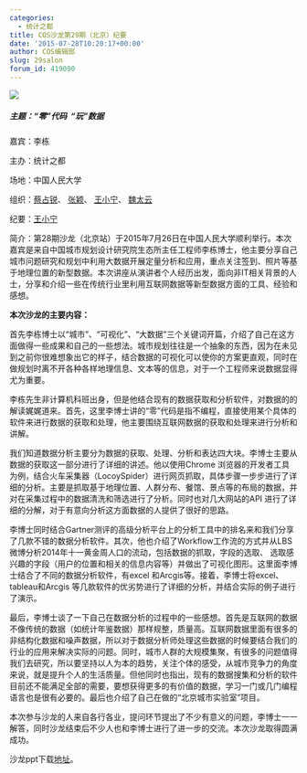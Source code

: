 ```yaml
---
categories:
  - 统计之都
title: COS沙龙第29期（北京）纪要
date: '2015-07-28T10:20:17+00:00'
author: COS编辑部
slug: 29salon
forum_id: 419090
---
```


![](https://ww2.sinaimg.cn/bmiddle/6f694589jw1eug701vvi6j218g0xcqck.jpg)

##### 主题：“零”代码  “玩”数据

嘉宾：李栋
  
主办：统计之都
  
场地：中国人民大学
  
组织：[蔡占锐](https://weibo.com/u/3264504301?topnav=1&wvr=6&topsug=1)、
[张颖](https://weibo.com/u/2033549597?topnav=1&wvr=6&topsug=1)、
[王小宁](https://weibo.com/1656310700/profile?topnav=1&wvr=6)、
[魏太云](https://weibo.com/u/1655745602?topnav=1&wvr=6&topsug=1)
  
纪要：[王小宁](https://weibo.com/1656310700/profile?topnav=1&wvr=6)

简介：第28期沙龙（北京站）于2015年7月26日在中国人民大学顺利举行。本次嘉宾是来自中国城市规划设计研究院生态所主任工程师李栋博士，他主要分享自己城市问题研究和规划中利用大数据开展定量分析和应用，重点关注签到、照片等基于地理位置的新型数据。本次讲座从演讲者个人经历出发，面向非IT相关背景的人士，分享和介绍一些在传统行业里利用互联网数据等新型数据方面的工具、经验和感想。

**本次沙龙的主要内容：**

<!--more-->首先李栋博士以“城市”、“可视化”、“大数据”三个关键词开篇，介绍了自己在这方面做得一些成果和自己的一些想法。城市规划往往是一个抽象的东西，因为在未见到之前你很难想象出它的样子，结合数据的可视化可以使你的方案更直观，同时在做规划时离不开各种各样地理信息、文本等的信息，对于一个工程师来说数据显得尤为重要。

李栋先生非计算机科班出身，但是他结合现有的数据获取和分析软件，对数据的的解读娓娓道来。首先，这里李博士讲的“零”代码是指不编程，直接使用某个具体的软件来进行数据的获取和处理，他主要围绕互联网数据的获取和处理来进行分析和讲解。

我们知道数据分析主要分为数据的获取、处理、分析和表达四大块。李博士主要从数据的获取这一部分进行了详细的讲述。他以使用Chrome 浏览器的开发者工具为例，结合火车采集器（LocoySpider）进行网页抓取，具体步骤一步步进行了详细的分析。主要是抓取基于地理位置、人群分布、餐馆、景点等的布局的数据，并对在采集过程中的数据清洗和筛选进行了分析。同时也对几大网站的API 进行了详细的分解，对于有意向分析这方面数据的人提供了很好的思路。

李博士同时结合Gartner测评的高级分析平台上的分析工具中的排名来和我们分享了几款不错的数据分析软件。其次，他也介绍了Workflow工作流的方式并从LBS微博分析2014年十一黄金周人口的流动，包括数据的抓取，字段的选取、 选取感兴趣的字段（用户的位置和相关的信息内容等）并做出了可视化图形。这里面李博士结合了不同的数据分析软件，有excel 和Arcgis等。接着，李博士将excel、tableau和Arcgis 等几款软件的优劣势进行了详细的分析，并结合实际的例子进行了演示。

最后，李博士谈了一下自己在数据分析的过程中的一些感想。首先是互联网的数据不像传统的数据（如统计年鉴数据）那样规整，质量高。互联网数据里面有很多的非结构化数据和噪声数据，所以对于数据分析师处理这些数据的时候要结合我们的行业的应用来解决实际的问题。同时，城市人群的大规模集聚，有很多的问题值得我们去研究，所以要坚持以人为本的趋势，关注个体的感受，从城市竞争力的角度来说，就是提升个人的生活质量。但他同时也指出，现有的数据搜集和分析的软件目前还不能满足全部的需要，要想获得更多的有价值的数据，学习一门或几门编程语言也是很有必要的。最后也介绍了自己在做的“北京城市实验室”项目。

本次参与沙龙的人来自各行各业，提问环节提出了不少有意义的问题，李博士一一解答，同时沙龙结束后不少人也和李博士进行了进一步的交流。本次沙龙取得圆满成功。

沙龙ppt下载[地址](https://pan.baidu.com/share/link?shareid=448507458&uk=1711373326)。
